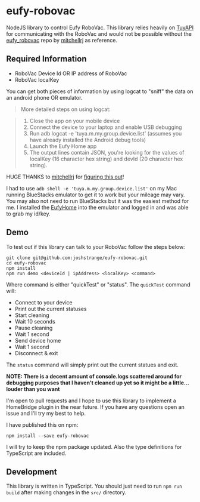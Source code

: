 # eufy-robovac
NodeJS library to control Eufy RoboVac. This library relies heavily on [TuyAPI](https://github.com/codetheweb/tuyapi) for communicating with the RoboVac and would not be possible without the [eufy_robovac](https://github.com/mitchellrj/eufy_robovac) repo by [mitchellrj](https://github.com/mitchellrj) as reference.


## Required Information

* RoboVac Device Id OR IP address of RoboVac
* RoboVac localKey

You can get both pieces of information by using logcat to "sniff" the data on an android phone OR emulator.


> More detailed steps on using logcat:
  
>  1. Close the app on your mobile device
>  2. Connect the device to your laptop and enable USB debugging
>  3. Run adb logcat -e 'tuya.m.my.group.device.list' (assumes you have already installed the Android debug tools)
>  4. Launch the Eufy Home app
>  5. The output lines contain JSON, you're looking for the values of localKey (16 character hex string) and devId (20 character hex string).

HUGE THANKS to [mitchellrj](https://github.com/mitchellrj) for [figuring this out](https://github.com/google/python-lakeside/issues/16#issuecomment-484792907)!

I had to use `adb shell -e 'tuya.m.my.group.device.list'` on my Mac running BlueStacks emulator to get it to work but your mileage may vary. You may also not need to run BlueStacks but it was the easiest method for me. I installed the [EufyHome](https://play.google.com/store/apps/details?id=com.eufylife.smarthome) into the emulator and logged in and was able to grab my id/key.


## Demo

To test out if this library can talk to your RoboVac follow the steps below:

```
git clone git@github.com:joshstrange/eufy-robovac.git
cd eufy-robovac
npm install
npm run demo <deviceId | ipAddress> <localKey> <command>
```

Where command is either "quickTest" or "status". The `quickTest` command will:

* Connect to your device
* Print out the current statuses
* Start cleaning
* Wait 10 seconds
* Pause cleaning
* Wait 1 second
* Send device home
* Wait 1 second
* Disconnect & exit

The `status` command will simply print out the current statues and exit.

**NOTE: There is a decent amount of console.logs scattered around for debugging purposes that I haven't cleaned up yet so it might be a little... louder than you want**

I'm open to pull requests and I hope to use this library to implement a HomeBridge plugin in the near future. If you have any questions open an issue and I'll try my best to help.

I have published this on npm:

```
npm install --save eufy-robovac
```

I will try to keep the npm package updated. Also the type definitions for TypeScript are included.


## Development

This library is written in TypeScript. You should just need to run `npm run build` after making changes in the `src/` directory.
